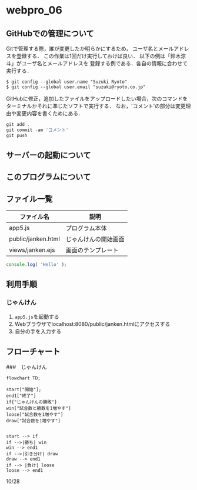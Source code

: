 # webpro_06

## GitHubでの管理について
Gitで管理する際，誰が変更したか明らかにするため，
ユーザ名とメールアドレスを登録する．
この作業は1回だけ実行しておけば良い．
以下の例は「鈴木涼斗」がユーザ名とメールアドレスを
登録する例である．各自の情報に合わせて実行する．
```
$ git config --global user.name "Suzuki Ryoto"
$ git config --global user.email "suzuki@ryoto.co.jp"
```
GitHubに修正，追加したファイルをアップロードしたい場合，次のコマンドをターミナルかそれに準じたソフトで実行する．
なお，'コメント'の部分は変更理由や変更内容を書くためにある．
```javascript
git add .
git commit -am 'コメント'
git push
```

## サーバーの起動について





## このプログラムについて

## ファイル一覧
ファイル名 | 説明
-|-
app5.js | プログラム本体
public/janken.html | じゃんけんの開始画面
views/janken.ejs | 画面のテンプレート

```javascript
console.log( 'Hello' );
```

## 利用手順

### じゃんけん
1. ```app5.js```を起動する
1. Webブラウザでlocalhost:8080/public/janken.htmlにアクセスする
1. 自分の手を入力する




## フローチャート

###　じゃんけん

```mermaid
flowchart TD;

start["開始"];
end1["終了"]
if{"じゃんけんの勝敗"}
win["試合数と勝数を1増やす"]
loose["試合数を1増やす"]
draw["試合数を1増やす"]


start --> if
if -->|勝ち| win
win --> end1
if -->|引き分け| draw
draw --> end1
if --> |負け| loose
loose --> end1

```





10/28